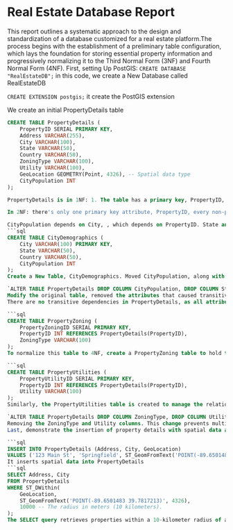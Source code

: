 # Real Estate Database Report

This report outlines a systematic approach to the design and standardization of a database customized for a real estate platform.The process begins with the establishment of a preliminary table configuration, which lays the foundation for storing essential property information and progressively normalizing it to the Third Normal Form (3NF) and Fourth Normal Form (4NF).
First, setting Up PostGIS:
`CREATE DATABASE "RealEstateDB";`
in this code, we create a New Database called RealEstateDB

`CREATE EXTENSION postgis;`
it create the PostGIS extension

We create an initial PropertyDetails table 

```sql
CREATE TABLE PropertyDetails (
    PropertyID SERIAL PRIMARY KEY,
    Address VARCHAR(255),
    City VARCHAR(100),
    State VARCHAR(50),
    Country VARCHAR(50),
    ZoningType VARCHAR(100),
    Utility VARCHAR(100),
    GeoLocation GEOMETRY(Point, 4326), -- Spatial data type
    CityPopulation INT
);

PropertyDetails is in 1NF: 1. The table has a primary key, PropertyID, which uniquely identifies each record. 2. Each attribute in the table is atomic. Address, City, State, Country, ZoningType, Utility, and GeoLocation hold single values for each property. 

In 2NF: there's only one primary key attribute, PropertyID, every non-prime attribute's dependency on the primary key is full, not partial.

CityPopulation depends on City, , which depends on PropertyID. State and Country could also be considered transitively dependent on PropertyID. To normalize this table to 3NF, we remove these transitive dependencies.
```sql
CREATE TABLE CityDemographics (
    City VARCHAR(100) PRIMARY KEY,
    State VARCHAR(50),
    Country VARCHAR(50),
    CityPopulation INT
);
Create a New Table, CityDemographics. Moved CityPopulation, along with City, State, and Country, into a new table. This step removes the transitive dependency by ensuring that all non-key attributes in PropertyDetails directly depend on the primary key. 

`ALTER TABLE PropertyDetails DROP COLUMN CityPopulation, DROP COLUMN State, DROP COLUMN Country;`
Modify the original table, removed the attributes that caused transitive dependencies CityPopulation, State, Country from the PropertyDetails.
There are no transitive dependencies in PropertyDetails, as all attributes directly depend on the primary key, achieving 3NF.

```sql
CREATE TABLE PropertyZoning (
    PropertyZoningID SERIAL PRIMARY KEY,
    PropertyID INT REFERENCES PropertyDetails(PropertyID),
    ZoningType VARCHAR(100)
);
To normalize this table to 4NF, create a PropertyZoning table to hold the relationship between properties and their possible zoning types.This can ensure that each property can be associated with multiple zoning types without causing a multi-valued dependency.

```sql
CREATE TABLE PropertyUtilities (
    PropertyUtilityID SERIAL PRIMARY KEY,
    PropertyID INT REFERENCES PropertyDetails(PropertyID),
    Utility VARCHAR(100)
);
Similarly, the PropertyUtilities table is created to manage the relationship between properties and their utilities and this allows each property to have multiple utilities.

`ALTER TABLE PropertyDetails DROP COLUMN ZoningType, DROP COLUMN Utility;`
Removing the ZoningType and Utility columns. This change prevents multi-valued dependencies by ensuring that the PropertyDetails table only contains attributes that are directly related to each property and are not independently associated with multiple values.
Last, demonstrate the insertion of property details with spatial data and the retrieval of properties within a specific radius.

```sql
INSERT INTO PropertyDetails (Address, City, GeoLocation)
VALUES ('123 Main St', 'Springfield', ST_GeomFromText('POINT(-89.6501483 39.7817213)', 4326));
It inserts spatial data into PropertyDetails
```sql
SELECT Address, City
FROM PropertyDetails
WHERE ST_DWithin(
    GeoLocation,
    ST_GeomFromText('POINT(-89.6501483 39.7817213)', 4326),
    10000 -- The radius in meters (10 kilometers).
);
The SELECT query retrieves properties within a 10-kilometer radius of a given point, this query filters out properties outside of a 10 km radius from the specified point, providing focused search results based on spatial proximity.

